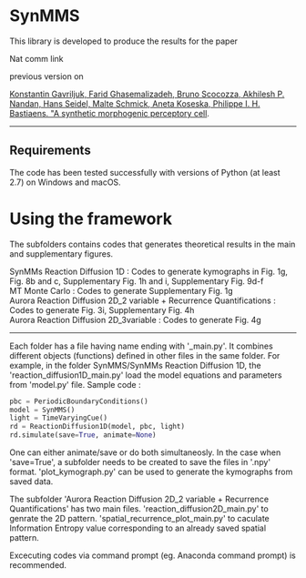# SynMMS

This library is developed to produce the results for the paper 

Nat comm link

previous version on

[Konstantin Gavriljuk, Farid Ghasemalizadeh, Bruno Scocozza, Akhilesh P. Nandan, Hans Seidel, Malte Schmick, Aneta Koseska, Philippe I. H. Bastiaens. "A synthetic morphogenic perceptory cell](https://doi.org/10.1101/481887).

-------------------------
Requirements
-------------------------

The code has been tested successfully with versions of Python (at least 2.7) on Windows and macOS.

Using the framework
===================

The subfolders contains codes that generates theoretical results in the main and supplementary figures.

SynMMs Reaction Diffusion 1D : Codes to generate kymographs in Fig. 1g, Fig. 8b and c, Supplementary Fig. 1h and i, Supplementary Fig. 9d-f\
MT Monte Carlo               : Codes to generate Supplementary Fig. 1g \
Aurora Reaction Diffusion 2D_2 variable + Recurrence Quantifications : Codes to generate Fig. 3i, Supplementary Fig. 4h\
Aurora Reaction Diffusion 2D_3variable                   : Codes to generate Fig. 4g

-----------------------------------------------------------

Each folder has a file having name ending with '_main.py'. It combines different objects (functions) defined in other files in the same folder. For example, in the folder SynMMS/SynMMs Reaction Diffusion 1D,
the 'reaction_diffusion1D_main.py' load the model equations and parameters from 'model.py' file. 
Sample code :
```python
pbc = PeriodicBoundaryConditions()
model = SynMMS()
light = TimeVaryingCue()
rd = ReactionDiffusion1D(model, pbc, light)
rd.simulate(save=True, animate=None)
```
One can either animate/save or do both simultaneosly. In the case when 'save=True', a subfolder needs to be created to save the files in '.npy' format.
'plot_kymograph.py' can be used to generate the kymographs from saved data.

The subfolder 'Aurora Reaction Diffusion 2D_2 variable + Recurrence Quantifications' has two main files. 'reaction_diffusion2D_main.py' to genrate the 2D pattern.
'spatial_recurrence_plot_main.py' to caculate Information Entropy value corresponding to an already saved spatial pattern. 

Excecuting codes via command prompt (eg. Anaconda command prompt) is recommended.

